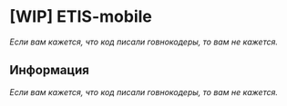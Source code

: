 # [WIP] ETIS-mobile

_Если вам кажется, что код писали говнокодеры, то вам не кажется._

## Информация

*Если вам кажется, что код писали говнокодеры, то вам не кажется.*
